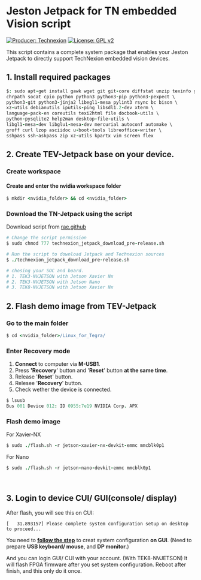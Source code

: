 # Jeston Jetpack for TN embedded Vision script

[![Producer: Technexion](https://img.shields.io/badge/Producer-Technexion-blue.svg)](https://www.technexion.com)
[![License: GPL v2](https://img.shields.io/badge/License-GPL%20v2-blue.svg)](https://www.gnu.org/licenses/old-licenses/gpl-2.0.en.html)

This script contains a complete system package that enables your Jeston Jetpack to directly support TechNexion embedded vision devices.

## 1. Install required packages
```coffeescript
$: sudo apt-get install gawk wget git git-core diffstat unzip texinfo gcc-multilib build-essential \
chrpath socat cpio python python3 python3-pip python3-pexpect \
python3-git python3-jinja2 libegl1-mesa pylint3 rsync bc bison \
xz-utils debianutils iputils-ping libsdl1.2-dev xterm \
language-pack-en coreutils texi2html file docbook-utils \
python-pysqlite2 help2man desktop-file-utils \
libgl1-mesa-dev libglu1-mesa-dev mercurial autoconf automake \
groff curl lzop asciidoc u-boot-tools libreoffice-writer \
sshpass ssh-askpass zip xz-utils kpartx vim screen flex
```

## 2. Create TEV-Jetpack base on your device.

### Create workspace
#### Create and enter the nvidia workspace folder
```coffeescript
$ mkdir <nvidia_folder> && cd <nvidia_folder>
```

### Download the TN-Jetpack using the script
Download script from [rae.github](https://raw.githubusercontent.com/TechNexion-Vision/TEV-Jetson_Jetpack_script/master/technexion_jetpack_download_pre-release.sh)
```coffeescript
# Change the script permission
$ sudo chmod 777 technexion_jetpack_download_pre-release.sh

# Run the script to download Jetpack and Technexion sources
$ ./technexion_jetpack_download_pre-release.sh

# chosing your SOC and board.
# 1. TEK3-NVJETSON with Jetson Xavier Nx
# 2. TEK3-NVJETSON with Jetson Nano
# 3. TEK8-NVJETSON with Jetson Xavier Nx
```
## 2. Flash demo image from TEV-Jetpack

### Go to the main folder
```coffeescript
$ cd <nvidia_folder>/Linux_for_Tegra/
```

### Enter Recovery mode
1. **Connect** to computer via **M-USB1**.
2. Press **'Recovery**' button and '**Reset**' button **at the same time**.
3. Release '**Reset**' button.
4. Relesee '**Recovery**' button.
5. Check wether the device is connected.
```coffeescript
$ lsusb
Bus 001 Device 012: ID 0955:7e19 NVIDIA Corp. APX
```

### Flash demo image
For Xavier-NX
```coffeescript
$ sudo ./flash.sh -r jetson-xavier-nx-devkit-emmc mmcblk0p1 
```

For Nano
```coffeescript
$ sudo ./flash.sh -r jetson-nano-devkit-emmc mmcblk0p1 
```
<br />

## 3. Login to device CUI/ GUI(console/ display)
After flash, you will see this on CUI:
```
[   31.893157] Please complete system configuration setup on desktop to proceed...
```
You need to **[follow the step](https://www.linuxtechi.com/ubuntu-18-04-lts-desktop-installation-guide-screenshots/)** to creat system configuration **on GUI**.
(Need to prepare **USB keyboard/ mouse**, and **DP monitor**.)

And you can login GUI/ CUI with your account.
(With TEK8-NVJETSON)
It will flash FPGA firmware after you set system configuration.
Reboot after finish, and this only do it once.

